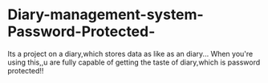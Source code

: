 # Diary-management-system-Password-Protected-
Its a project on a diary,which stores data as like as an diary... When you're using this,,u are fully capable of getting the taste of diary,which is password protected!! 
